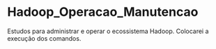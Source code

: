 # Hadoop_Operacao_Manutencao
Estudos para administrar e operar o ecossistema Hadoop. Colocarei a execução dos comandos.
